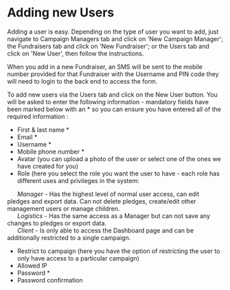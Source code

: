 # Adding new Users

Adding a user is easy. Depending on the type of user you want to add,
just navigate to Campaign Managers tab and click on \'New Campaign
Manager\'; the Fundraisers tab and click on \'New Fundraiser\'; or the
Users tab and click on \'New User\', then follow the instructions.

When you add in a new Fundraiser, an SMS will be sent to the mobile
number provided for that Fundraiser with the Username and PIN code they
will need to login to the back end to access the form.

To add new users via the Users tab and click on the New User button. You
will be asked to enter the following information - mandatory fields have
been marked below with an \* so you can ensure you have entered all of
the required information :

-   First & last name \* 
-   Email \*
-   Username \*
-   Mobile phone number \*
-   Avatar (you can upload a photo of the user or select one of the ones
    we have created for you)
-   Role (here you select the role you want the user to have - each role
    has different uses and privileges in the system:

      *Manager* - Has the highest level of normal user access, can edit
pledges and export data. Can not delete pledges, create/edit other
management users or manage children.\
      *Logistics* - Has the same access as a Manager but can not save
any changes to pledges or export data.\
      *Client* - Is only able to access the Dashboard page and can be
additionally restricted to a single campaign.

-   Restrict to campaign (here you have the option of restricting the
    user to only have access to a particular campaign)
-   Allowed IP
-   Password \*
-   Password confirmation
